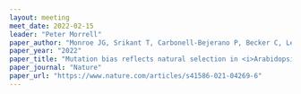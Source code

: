 ```yaml
---
layout: meeting
meet_date: 2022-02-15
leader: "Peter Morrell"
paper_author: "Monroe JG, Srikant T, Carbonell-Bejerano P, Becker C, Lensink M, Exposito-Alonso M, Klein M, Hildebrandt J, Neumann M, Kliebenstein D, Weng M, Imbert E, Ågren J, Rutter MT, Fenster CG, Weigel D"
paper_year: "2022"
paper_title: "Mutation bias reflects natural selection in <i>Arabidopsis thaliana</i>"
paper_journal: "Nature"
paper_url: "https://www.nature.com/articles/s41586-021-04269-6"
---
```

